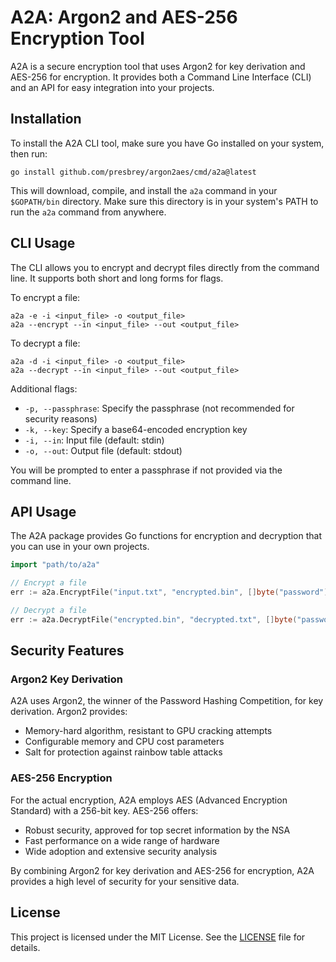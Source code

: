 # A2A: Argon2 and AES-256 Encryption Tool

A2A is a secure encryption tool that uses Argon2 for key derivation and AES-256 for encryption. It provides both a Command Line Interface (CLI) and an API for easy integration into your projects.

## Installation

To install the A2A CLI tool, make sure you have Go installed on your system, then run:

```
go install github.com/presbrey/argon2aes/cmd/a2a@latest
```

This will download, compile, and install the `a2a` command in your `$GOPATH/bin` directory. Make sure this directory is in your system's PATH to run the `a2a` command from anywhere.

## CLI Usage

The CLI allows you to encrypt and decrypt files directly from the command line. It supports both short and long forms for flags.

To encrypt a file:
```
a2a -e -i <input_file> -o <output_file>
a2a --encrypt --in <input_file> --out <output_file>
```

To decrypt a file:
```
a2a -d -i <input_file> -o <output_file>
a2a --decrypt --in <input_file> --out <output_file>
```

Additional flags:
- `-p, --passphrase`: Specify the passphrase (not recommended for security reasons)
- `-k, --key`: Specify a base64-encoded encryption key
- `-i, --in`: Input file (default: stdin)
- `-o, --out`: Output file (default: stdout)

You will be prompted to enter a passphrase if not provided via the command line.

## API Usage

The A2A package provides Go functions for encryption and decryption that you can use in your own projects.

```go
import "path/to/a2a"

// Encrypt a file
err := a2a.EncryptFile("input.txt", "encrypted.bin", []byte("password"))

// Decrypt a file
err := a2a.DecryptFile("encrypted.bin", "decrypted.txt", []byte("password"))
```

## Security Features

### Argon2 Key Derivation

A2A uses Argon2, the winner of the Password Hashing Competition, for key derivation. Argon2 provides:

- Memory-hard algorithm, resistant to GPU cracking attempts
- Configurable memory and CPU cost parameters
- Salt for protection against rainbow table attacks

### AES-256 Encryption

For the actual encryption, A2A employs AES (Advanced Encryption Standard) with a 256-bit key. AES-256 offers:

- Robust security, approved for top secret information by the NSA
- Fast performance on a wide range of hardware
- Wide adoption and extensive security analysis

By combining Argon2 for key derivation and AES-256 for encryption, A2A provides a high level of security for your sensitive data.

## License

This project is licensed under the MIT License. See the [LICENSE](LICENSE) file for details.
